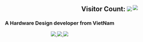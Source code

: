 <h2 align="right">Visitor Count:
<img align="right" src="https://profile-counter.glitch.me/bathanh0309/count.svg" /> 
<img src="https://readme-typing-svg.herokuapp.com/?font=Righteous&size=35&center=true&vCenter=true&width=1000&height=70&duration=3000&lines=Hi+There!+👋;+I'm+Ba+Thanh!;" />
</h2>


<h3 align="center">A Hardware Design developer from VietNam </h3>
<div align="center"> 
  <a href="mailto:bathanh124ads@gmail.com">
    <img src="https://img.shields.io/badge/Gmail-333333?style=for-the-badge&logo=gmail&logoColor=red" />
  </a>
  <a href="https://www.linkedin.com/in/bathanh0309" target="_blank">
    <img src="https://img.shields.io/badge/LinkedIn-0077B5?style=for-the-badge&logo=linkedin&logoColor=white" target="_blank" />
  </a>
  <a href="https://drive.google.com/file/d/1-7Yenpj1BHHnFLYQtxDh5Syuprsx6kB6/view?usp=sharing" target="_blank">
     <img src="https://img.shields.io/badge/CV-FF5722?style=for-the-badge&logo=todoist&logoColor=white" target="_blank" />
  </a>
